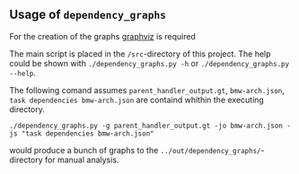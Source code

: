 ## Usage of `dependency_graphs`

For the creation of the graphs [graphviz](https://graphviz.readthedocs.io/en/stable/) is required

The main script is placed in the `/src`-directory of this project.
The help could be shown with `./dependency_graphs.py -h` or `./dependency_graphs.py --help`.

The following comand assumes `parent_handler_output.gt`, `bmw-arch.json`, `task dependencies bmw-arch.json` are containd whithin the executing directory.

```
./dependency_graphs.py -g parent_handler_output.gt -jo bmw-arch.json -js "task dependencies bmw-arch.json"
```

would produce a bunch of graphs to the `../out/dependency_graphs/`-directory for manual analysis.
